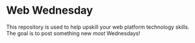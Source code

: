 # Web Wednesday

This repository is used to help upskill your web platform technology skills. The goal is to post something new *most* Wednesdays!
